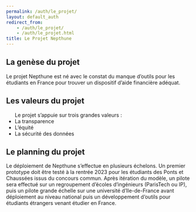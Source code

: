 ```yaml
---
permalink: /auth/le_projet/
layout: default_auth
redirect_from:
    - /auth/le_projet/
    - /auth/le_projet.html
title: Le Projet Nepthune
---
```



<html>
<h2>La genèse du projet</h2>

Le projet Nepthune est né avec le constat du manque d’outils pour les étudiants en France pour trouver un dispositif d’aide financière adéquat.

<h2>Les valeurs du projet</h2>

<ul>Le projet s’appuie sur trois grandes valeurs :
    <li>La transparence</li>
    <li>L’équité</li>
    <li>La sécurité des données</li>
</ul>
<h2>Le planning du projet</h2>

Le déploiement de Nepthune s’effectue en plusieurs échelons. Un premier prototype doit être testé à la rentrée 2023 pour les étudiants des Ponts et Chaussées issus du concours commun. Après itération du modèle, un pilote sera effectué sur un regroupement d’écoles d’ingénieurs (ParisTech ou IP), puis un pilote grande échelle sur une université d’Ile-de-France avant déploiement au niveau national puis un développement d’outils pour étudiants étrangers venant étudier en France.


</html>